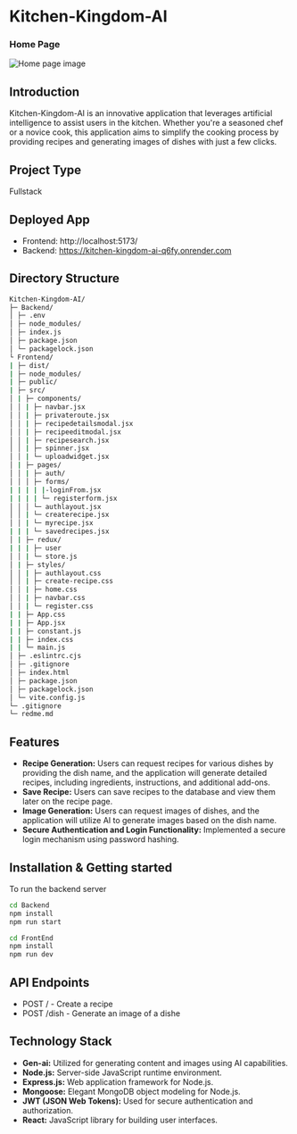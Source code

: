 # Kitchen-Kingdom-AI

### Home Page
![Home page image](placeholder)

## Introduction

Kitchen-Kingdom-AI is an innovative application that leverages artificial intelligence to assist users in the kitchen. Whether you're a seasoned chef or a novice cook, this application aims to simplify the cooking process by providing recipes and generating images of dishes with just a few clicks.

## Project Type
Fullstack

## Deployed App
- Frontend: http://localhost:5173/
- Backend: https://kitchen-kingdom-ai-q6fy.onrender.com

## Directory Structure
```bash
Kitchen-Kingdom-AI/
├─ Backend/
│ ├─ .env
│ ├─ node_modules/
│ ├─ index.js
│ ├─ package.json
│ └─ packagelock.json
└ Frontend/
| ├─ dist/
| ├─ node_modules/
| ├─ public/
| ├─ src/
│ | ├─ components/
│ │ | ├─ navbar.jsx
│ │ | ├─ privateroute.jsx
│ │ | ├─ recipedetailsmodal.jsx
│ │ | ├─ recipeeditmodal.jsx
│ │ | ├─ recipesearch.jsx
│ │ | ├─ spinner.jsx
│ │ | └─ uploadwidget.jsx
│ | ├─ pages/
│ │ | ├─ auth/
│ │ │ ├─ forms/
| | | | |-loginFrom.jsx
| | | | └─ registerform.jsx
│ │ │ └─ authlayout.jsx
│ │ | └─ createrecipe.jsx
│ │ | └─ myrecipe.jsx
| | | └─ savedrecipes.jsx
│ | ├─ redux/
| | | ├─ user
│ │ | └─ store.js
│ | ├─ styles/
│ │ | ├─ authlayout.css
│ │ | ├─ create-recipe.css
│ │ | ├─ home.css
│ │ | ├─ navbar.css
│ │ | └─ register.css
| | ├─ App.css
| | ├─ App.jsx
| | ├─ constant.js
| | ├─ index.css
| | └─ main.js
│ ├─ .eslintrc.cjs
│ ├─ .gitignore
│ ├─ index.html
│ ├─ package.json
│ ├─ packagelock.json
│ └─ vite.config.js
└─ .gitignore
└─ redme.md
```

## Features
- **Recipe Generation:** Users can request recipes for various dishes by providing the dish name, and the application will generate detailed recipes, including ingredients, instructions, and additional add-ons.
- **Save Recipe:** Users can save recipes to the database and view them later on the recipe page.
- **Image Generation:** Users can request images of dishes, and the application will utilize AI to generate images based on the dish name.
- **Secure Authentication and Login Functionality:** Implemented a secure login mechanism using password hashing.


## Installation & Getting started
To run the backend server 

```bash
cd Backend
npm install 
npm run start
```
```bash
cd FrontEnd
npm install
npm run dev
```


## API Endpoints

- POST / - Create a recipe
- POST /dish - Generate an image of a dishe


## Technology Stack
- **Gen-ai:** Utilized for generating content and images using AI capabilities.
- **Node.js:** Server-side JavaScript runtime environment.
- **Express.js:** Web application framework for Node.js.
- **Mongoose:** Elegant MongoDB object modeling for Node.js.
- **JWT (JSON Web Tokens):** Used for secure authentication and authorization.
- **React:** JavaScript library for building user interfaces.




